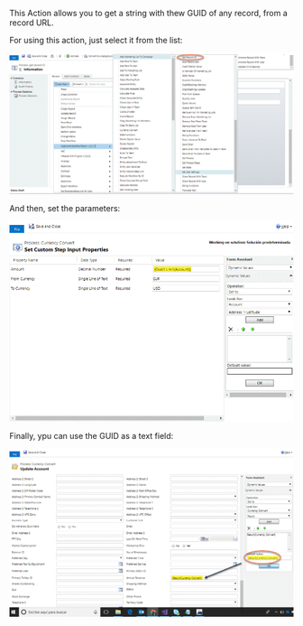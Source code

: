 This Action allows you to get a string with thew GUID of any record, from a record URL.

For using this action, just select it from the list:

![](GetRecordID1.gif)

And then, set the parameters:

![](CurrencyConvert2.gif)

Finally, ypu can use the GUID as a text field:

![](CurrencyConvert3.gif)
